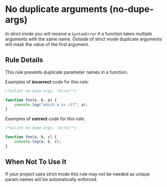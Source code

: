 # No duplicate arguments (no-dupe-args)

In strict mode you will receive a `SyntaxError` if a function takes multiple arguments with the same name.
Outside of strict mode duplicate arguments will mask the value of the first argument.

## Rule Details

This rule prevents duplicate parameter names in a function.

Examples of **incorrect** code for this rule:

```js
/*eslint no-dupe-args: "error"*/

function foo(a, b, a) {
    console.log("which a is it?", a);
}
```

Examples of **correct** code for this rule:

```js
/*eslint no-dupe-args: "error"*/

function foo(a, b, c) {
    console.log(a, b, c);
}
```


## When Not To Use It

If your project uses strict mode this rule may not be needed as unique param names will be automatically enforced.
